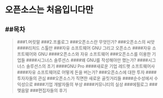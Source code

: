 오픈소스는 처음입니다만
======================
##목차
----

>###1.머릿말
>###2.프롤로그
###오픈소스란 무엇인가?
###오픈소스의 씨앗
>####리처드 스톨만
###자유 소프트웨어 GNU 그리고 오픈소스
>####자유 소프트웨어와 GNU
>####오픈소스와 자유 소프트웨어
###오픈소스를 이용한 기업들
>####시그너스 솔루션스
>####왜 GNU를 작성해야만 했는가?
>####시그너스 솔루션스의 초기
>####GNU Pro
>####새로운 기업 레드햇 소프트웨어사
>####자유 소프트웨어로 어떻게 돈을 버는가?
###오픈소스에 대한 투자
>####투자자들의 관심
###오픈소스가 직면한 새로운 골칫거리들
>####순수성에서 수익성으로
>####기업 개발자들의 부상
>####커뮤니티의 실상
###에필로그
###맺음말
###편집자들의 후기

